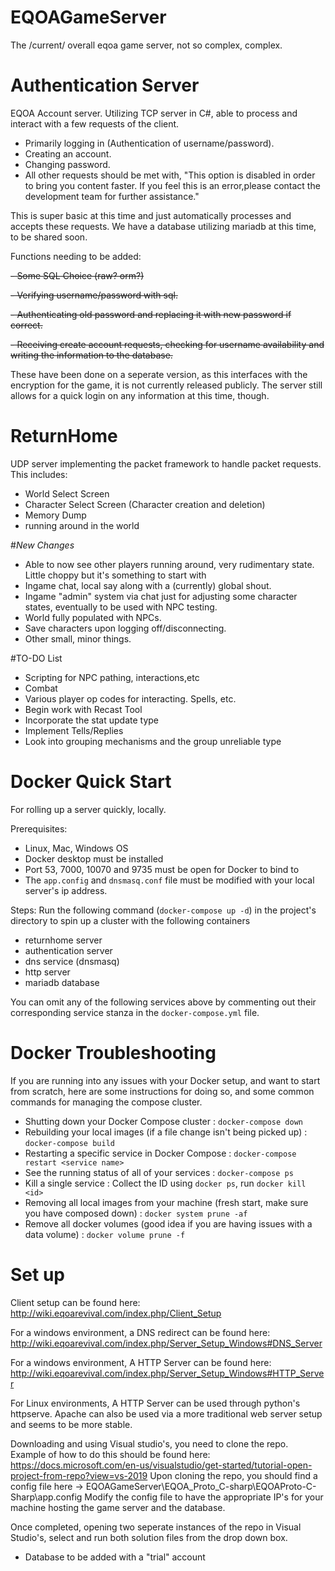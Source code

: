 # EQOAGameServer

The /current/ overall eqoa game server, not so complex, complex.

# Authentication Server

EQOA Account server.
Utilizing TCP server in C#, able to process and interact with a few requests of the client.

-   Primarily logging in (Authentication of username/password).
-   Creating an account.
-   Changing password.
-   All other requests should be met with, "This option is disabled in order to bring you content faster. If you feel this is an error,please contact the development team for further assistance."

This is super basic at this time and just automatically processes and accepts these requests.
We have a database utilizing mariadb at this time, to be shared soon.

Functions needing to be added:

~~- Some SQL Choice (raw? orm?)~~

~~- Verifying username/password with sql.~~

~~- Authenticating old password and replacing it with new password if correct.~~

~~- Receiving create account requests, checking for username availability and writing the information to the database.~~

These have been done on a seperate version, as this interfaces with the encryption for the game, it is not currently released publicly. The server still allows for a quick login on any information at this time, though.

# ReturnHome

UDP server implementing the packet framework to handle packet requests.
This includes:

-   World Select Screen
-   Character Select Screen (Character creation and deletion)
-   Memory Dump
-   running around in the world

#_New Changes_

-   Able to now see other players running around, very rudimentary state. Little choppy but it's something to start with
-   Ingame chat, local say along with a (currently) global shout.
-   Ingame "admin" system via chat just for adjusting some character states, eventually to be used with NPC testing.
-   World fully populated with NPCs.
-   Save characters upon logging off/disconnecting.
-   Other small, minor things.

#TO-DO List

-   Scripting for NPC pathing, interactions,etc
-   Combat
-   Various player op codes for interacting. Spells, etc.
-   Begin work with Recast Tool
-   Incorporate the stat update type
-   Implement Tells/Replies
-   Look into grouping mechanisms and the group unreliable type

# Docker Quick Start

For rolling up a server quickly, locally.

Prerequisites:

-   Linux, Mac, Windows OS
-   Docker desktop must be installed
-   Port 53, 7000, 10070 and 9735 must be open for Docker to bind to
-   The `app.config` and `dnsmasq.conf` file must be modified with your local server's ip address.

Steps:
Run the following command (`docker-compose up -d`) in the project's directory to spin up a cluster with the following containers

-   returnhome server
-   authentication server
-   dns service (dnsmasq)
-   http server
-   mariadb database

You can omit any of the following services above by commenting out their corresponding service stanza in the `docker-compose.yml` file.

# Docker Troubleshooting

If you are running into any issues with your Docker setup, and want to start from scratch, here are some instructions for doing so, and some common commands for managing the compose cluster.

-   Shutting down your Docker Compose cluster : `docker-compose down`
-   Rebuilding your local images (if a file change isn't being picked up) : `docker-compose build`
-   Restarting a specific service in Docker Compose : `docker-compose restart <service name>`
-   See the running status of all of your services : `docker-compose ps`
-   Kill a single service : Collect the ID using `docker ps`, run `docker kill <id>`
-   Removing all local images from your machine (fresh start, make sure you have composed down) : `docker system prune -af`
-   Remove all docker volumes (good idea if you are having issues with a data volume) : `docker volume prune -f`

# Set up

Client setup can be found here: http://wiki.eqoarevival.com/index.php/Client_Setup

For a windows environment, a DNS redirect can be found here: http://wiki.eqoarevival.com/index.php/Server_Setup_Windows#DNS_Server

For a windows environment, A HTTP Server can be found here: http://wiki.eqoarevival.com/index.php/Server_Setup_Windows#HTTP_Server

For Linux environments, A HTTP Server can be used through python's httpserve. Apache can also be used via a more traditional web server setup and seems to be more stable.

Downloading and using Visual studio's, you need to clone the repo. Example of how to do this should be found here: https://docs.microsoft.com/en-us/visualstudio/get-started/tutorial-open-project-from-repo?view=vs-2019
Upon cloning the repo, you should find a config file here -> EQOAGameServer\EQOA_Proto_C-sharp\EQOAProto-C-Sharp\app.config
Modify the config file to have the appropriate IP's for your machine hosting the game server and the database.

Once completed, opening two seperate instances of the repo in Visual Studio's, select and run both solution files from the drop down box.

-   Database to be added with a "trial" account
